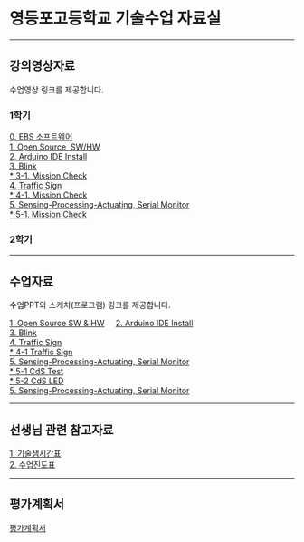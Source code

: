 # 영등포고등학교 기술수업 자료실

---
## 강의영상자료  
수업영상 링크를 제공합니다.  

### 1학기  
[0. EBS 소프트웨어](https://www.youtube.com/watch?v=0U0ve_HFUL8&index=1&list=PLvNzObWMMx6sOn-8v4n-03AvN0WJesphL)  
[1. Open Source  SW/HW](https://youtu.be/uzxkh0Kuxw4)  
[2. Arduino IDE Install](https://youtu.be/maocBcSlXoI)  
[3. Blink]( https://youtu.be/PdWDSBaDjAk)  
    [* 3-1. Mission Check](https://youtu.be/gQwkho2GFw4)  
[4. Traffic Sign](https://youtu.be/-ZfHFw6LWpg)  
    [* 4-1. Mission Check](https://youtu.be/36Rng_rK9Ac)  
[5. Sensing-Processing-Actuating, Serial Monitor](https://youtu.be/d-yImQZi-rE)  
    [* 5-1. Mission Check](https://youtu.be/t2YHQMZ9MCQ)  
  
### 2학기  
  
---
## 수업자료
수업PPT와 스케치(프로그램) 링크를 제공합니다.  

[1. Open Source SW & HW](https://1drv.ms/p/s!AuczxMq8lCmfqxL6RUZcV3rNwly1)    
[2. Arduino IDE Install](https://1drv.ms/p/s!AuczxMq8lCmfqxNV--n-ezM_aEAB)    
[3. Blink](https://1drv.ms/p/s!AuczxMq8lCmfqxdWAat3HAwLYn5c)    
[4. Traffic Sign](https://1drv.ms/p/s!AuczxMq8lCmfqyb1Uf4ST8qIkgfE)    
    [* 4-1 Traffic Sign](https://github.com/mtinet/tech/blob/master/Traffic_Sign/Traffic_Sign.ino)   
[5. Sensing-Processing-Actuating, Serial Monitor](https://1drv.ms/p/s!AuczxMq8lCmfqyeYfiT7ebj9rYrQ)    
    [* 5-1 CdS Test](https://github.com/mtinet/tech/blob/master/CdS_test/CdS_test.ino)   
    [* 5-2 CdS LED](https://github.com/mtinet/tech/blob/master/CdS_led/CdS_led.ino)         
[5. Sensing-Processing-Actuating, Serial Monitor](https://1drv.ms/p/s!AuczxMq8lCmfqyeYfiT7ebj9rYrQ)   
    
---
## 선생님 관련 참고자료  
[1. 기술샘시간표](https://docs.google.com/presentation/d/1Cvb758ILrGwJwOGEWjotMPziGf45rx0jRTh863w12dc/edit?usp=sharing)  
[2. 수업진도표](https://docs.google.com/spreadsheets/d/1-CA9rqCuhi_lfbfPPH5vlXms9xTWV8lpVEOSls11wp0/edit?usp=sharing)  


---
## 평가계획서  

[평가계획서]()
